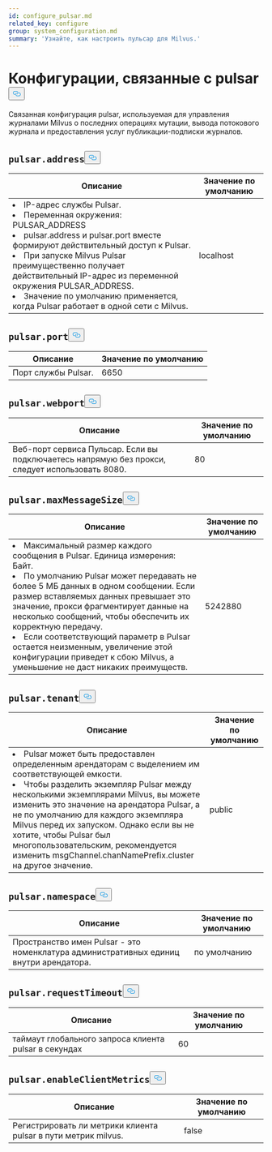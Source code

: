 ```yaml
---
id: configure_pulsar.md
related_key: configure
group: system_configuration.md
summary: 'Узнайте, как настроить пульсар для Milvus.'
---
```

<h1 id="pulsar-related-Configurations" class="common-anchor-header">Конфигурации, связанные с pulsar<button data-href="#pulsar-related-Configurations" class="anchor-icon" translate="no">
      <svg translate="no"
        aria-hidden="true"
        focusable="false"
        height="20"
        version="1.1"
        viewBox="0 0 16 16"
        width="16"
      >
        <path
          fill="#0092E4"
          fill-rule="evenodd"
          d="M4 9h1v1H4c-1.5 0-3-1.69-3-3.5S2.55 3 4 3h4c1.45 0 3 1.69 3 3.5 0 1.41-.91 2.72-2 3.25V8.59c.58-.45 1-1.27 1-2.09C10 5.22 8.98 4 8 4H4c-.98 0-2 1.22-2 2.5S3 9 4 9zm9-3h-1v1h1c1 0 2 1.22 2 2.5S13.98 12 13 12H9c-.98 0-2-1.22-2-2.5 0-.83.42-1.64 1-2.09V6.25c-1.09.53-2 1.84-2 3.25C6 11.31 7.55 13 9 13h4c1.45 0 3-1.69 3-3.5S14.5 6 13 6z"
        ></path>
      </svg>
    </button></h1><p>Связанная конфигурация pulsar, используемая для управления журналами Milvus о последних операциях мутации, вывода потокового журнала и предоставления услуг публикации-подписки журналов.</p>
<h2 id="pulsaraddress" class="common-anchor-header"><code translate="no">pulsar.address</code><button data-href="#pulsaraddress" class="anchor-icon" translate="no">
      <svg translate="no"
        aria-hidden="true"
        focusable="false"
        height="20"
        version="1.1"
        viewBox="0 0 16 16"
        width="16"
      >
        <path
          fill="#0092E4"
          fill-rule="evenodd"
          d="M4 9h1v1H4c-1.5 0-3-1.69-3-3.5S2.55 3 4 3h4c1.45 0 3 1.69 3 3.5 0 1.41-.91 2.72-2 3.25V8.59c.58-.45 1-1.27 1-2.09C10 5.22 8.98 4 8 4H4c-.98 0-2 1.22-2 2.5S3 9 4 9zm9-3h-1v1h1c1 0 2 1.22 2 2.5S13.98 12 13 12H9c-.98 0-2-1.22-2-2.5 0-.83.42-1.64 1-2.09V6.25c-1.09.53-2 1.84-2 3.25C6 11.31 7.55 13 9 13h4c1.45 0 3-1.69 3-3.5S14.5 6 13 6z"
        ></path>
      </svg>
    </button></h2><table id="pulsar.address">
  <thead>
    <tr>
      <th class="width80">Описание</th>
      <th class="width20">Значение по умолчанию</th> 
    </tr>
  </thead>
  <tbody>
    <tr>
      <td>
        <li>IP-адрес службы Pulsar.</li>      
        <li>Переменная окружения: PULSAR_ADDRESS</li>      
        <li>pulsar.address и pulsar.port вместе формируют действительный доступ к Pulsar.</li>      
        <li>При запуске Milvus Pulsar преимущественно получает действительный IP-адрес из переменной окружения PULSAR_ADDRESS.</li>      
        <li>Значение по умолчанию применяется, когда Pulsar работает в одной сети с Milvus.</li>      </td>
      <td>localhost</td>
    </tr>
  </tbody>
</table>
<h2 id="pulsarport" class="common-anchor-header"><code translate="no">pulsar.port</code><button data-href="#pulsarport" class="anchor-icon" translate="no">
      <svg translate="no"
        aria-hidden="true"
        focusable="false"
        height="20"
        version="1.1"
        viewBox="0 0 16 16"
        width="16"
      >
        <path
          fill="#0092E4"
          fill-rule="evenodd"
          d="M4 9h1v1H4c-1.5 0-3-1.69-3-3.5S2.55 3 4 3h4c1.45 0 3 1.69 3 3.5 0 1.41-.91 2.72-2 3.25V8.59c.58-.45 1-1.27 1-2.09C10 5.22 8.98 4 8 4H4c-.98 0-2 1.22-2 2.5S3 9 4 9zm9-3h-1v1h1c1 0 2 1.22 2 2.5S13.98 12 13 12H9c-.98 0-2-1.22-2-2.5 0-.83.42-1.64 1-2.09V6.25c-1.09.53-2 1.84-2 3.25C6 11.31 7.55 13 9 13h4c1.45 0 3-1.69 3-3.5S14.5 6 13 6z"
        ></path>
      </svg>
    </button></h2><table id="pulsar.port">
  <thead>
    <tr>
      <th class="width80">Описание</th>
      <th class="width20">Значение по умолчанию</th> 
    </tr>
  </thead>
  <tbody>
    <tr>
      <td>        Порт службы Pulsar.      </td>
      <td>6650</td>
    </tr>
  </tbody>
</table>
<h2 id="pulsarwebport" class="common-anchor-header"><code translate="no">pulsar.webport</code><button data-href="#pulsarwebport" class="anchor-icon" translate="no">
      <svg translate="no"
        aria-hidden="true"
        focusable="false"
        height="20"
        version="1.1"
        viewBox="0 0 16 16"
        width="16"
      >
        <path
          fill="#0092E4"
          fill-rule="evenodd"
          d="M4 9h1v1H4c-1.5 0-3-1.69-3-3.5S2.55 3 4 3h4c1.45 0 3 1.69 3 3.5 0 1.41-.91 2.72-2 3.25V8.59c.58-.45 1-1.27 1-2.09C10 5.22 8.98 4 8 4H4c-.98 0-2 1.22-2 2.5S3 9 4 9zm9-3h-1v1h1c1 0 2 1.22 2 2.5S13.98 12 13 12H9c-.98 0-2-1.22-2-2.5 0-.83.42-1.64 1-2.09V6.25c-1.09.53-2 1.84-2 3.25C6 11.31 7.55 13 9 13h4c1.45 0 3-1.69 3-3.5S14.5 6 13 6z"
        ></path>
      </svg>
    </button></h2><table id="pulsar.webport">
  <thead>
    <tr>
      <th class="width80">Описание</th>
      <th class="width20">Значение по умолчанию</th> 
    </tr>
  </thead>
  <tbody>
    <tr>
      <td>        Веб-порт сервиса Пульсар. Если вы подключаетесь напрямую без прокси, следует использовать 8080.      </td>
      <td>80</td>
    </tr>
  </tbody>
</table>
<h2 id="pulsarmaxMessageSize" class="common-anchor-header"><code translate="no">pulsar.maxMessageSize</code><button data-href="#pulsarmaxMessageSize" class="anchor-icon" translate="no">
      <svg translate="no"
        aria-hidden="true"
        focusable="false"
        height="20"
        version="1.1"
        viewBox="0 0 16 16"
        width="16"
      >
        <path
          fill="#0092E4"
          fill-rule="evenodd"
          d="M4 9h1v1H4c-1.5 0-3-1.69-3-3.5S2.55 3 4 3h4c1.45 0 3 1.69 3 3.5 0 1.41-.91 2.72-2 3.25V8.59c.58-.45 1-1.27 1-2.09C10 5.22 8.98 4 8 4H4c-.98 0-2 1.22-2 2.5S3 9 4 9zm9-3h-1v1h1c1 0 2 1.22 2 2.5S13.98 12 13 12H9c-.98 0-2-1.22-2-2.5 0-.83.42-1.64 1-2.09V6.25c-1.09.53-2 1.84-2 3.25C6 11.31 7.55 13 9 13h4c1.45 0 3-1.69 3-3.5S14.5 6 13 6z"
        ></path>
      </svg>
    </button></h2><table id="pulsar.maxMessageSize">
  <thead>
    <tr>
      <th class="width80">Описание</th>
      <th class="width20">Значение по умолчанию</th> 
    </tr>
  </thead>
  <tbody>
    <tr>
      <td>
        <li>Максимальный размер каждого сообщения в Pulsar. Единица измерения: Байт.</li>      
        <li>По умолчанию Pulsar может передавать не более 5 МБ данных в одном сообщении. Если размер вставляемых данных превышает это значение, прокси фрагментирует данные на несколько сообщений, чтобы обеспечить их корректную передачу.</li>      
        <li>Если соответствующий параметр в Pulsar остается неизменным, увеличение этой конфигурации приведет к сбою Milvus, а уменьшение не даст никаких преимуществ.</li>      </td>
      <td>5242880</td>
    </tr>
  </tbody>
</table>
<h2 id="pulsartenant" class="common-anchor-header"><code translate="no">pulsar.tenant</code><button data-href="#pulsartenant" class="anchor-icon" translate="no">
      <svg translate="no"
        aria-hidden="true"
        focusable="false"
        height="20"
        version="1.1"
        viewBox="0 0 16 16"
        width="16"
      >
        <path
          fill="#0092E4"
          fill-rule="evenodd"
          d="M4 9h1v1H4c-1.5 0-3-1.69-3-3.5S2.55 3 4 3h4c1.45 0 3 1.69 3 3.5 0 1.41-.91 2.72-2 3.25V8.59c.58-.45 1-1.27 1-2.09C10 5.22 8.98 4 8 4H4c-.98 0-2 1.22-2 2.5S3 9 4 9zm9-3h-1v1h1c1 0 2 1.22 2 2.5S13.98 12 13 12H9c-.98 0-2-1.22-2-2.5 0-.83.42-1.64 1-2.09V6.25c-1.09.53-2 1.84-2 3.25C6 11.31 7.55 13 9 13h4c1.45 0 3-1.69 3-3.5S14.5 6 13 6z"
        ></path>
      </svg>
    </button></h2><table id="pulsar.tenant">
  <thead>
    <tr>
      <th class="width80">Описание</th>
      <th class="width20">Значение по умолчанию</th> 
    </tr>
  </thead>
  <tbody>
    <tr>
      <td>
        <li>Pulsar может быть предоставлен определенным арендаторам с выделением им соответствующей емкости.</li>      
        <li>Чтобы разделить экземпляр Pulsar между несколькими экземплярами Milvus, вы можете изменить это значение на арендатора Pulsar, а не по умолчанию для каждого экземпляра Milvus перед их запуском. Однако если вы не хотите, чтобы Pulsar был многопользовательским, рекомендуется изменить msgChannel.chanNamePrefix.cluster на другое значение.</li>      </td>
      <td>public</td>
    </tr>
  </tbody>
</table>
<h2 id="pulsarnamespace" class="common-anchor-header"><code translate="no">pulsar.namespace</code><button data-href="#pulsarnamespace" class="anchor-icon" translate="no">
      <svg translate="no"
        aria-hidden="true"
        focusable="false"
        height="20"
        version="1.1"
        viewBox="0 0 16 16"
        width="16"
      >
        <path
          fill="#0092E4"
          fill-rule="evenodd"
          d="M4 9h1v1H4c-1.5 0-3-1.69-3-3.5S2.55 3 4 3h4c1.45 0 3 1.69 3 3.5 0 1.41-.91 2.72-2 3.25V8.59c.58-.45 1-1.27 1-2.09C10 5.22 8.98 4 8 4H4c-.98 0-2 1.22-2 2.5S3 9 4 9zm9-3h-1v1h1c1 0 2 1.22 2 2.5S13.98 12 13 12H9c-.98 0-2-1.22-2-2.5 0-.83.42-1.64 1-2.09V6.25c-1.09.53-2 1.84-2 3.25C6 11.31 7.55 13 9 13h4c1.45 0 3-1.69 3-3.5S14.5 6 13 6z"
        ></path>
      </svg>
    </button></h2><table id="pulsar.namespace">
  <thead>
    <tr>
      <th class="width80">Описание</th>
      <th class="width20">Значение по умолчанию</th> 
    </tr>
  </thead>
  <tbody>
    <tr>
      <td>        Пространство имен Pulsar - это номенклатура административных единиц внутри арендатора.      </td>
      <td>по умолчанию</td>
    </tr>
  </tbody>
</table>
<h2 id="pulsarrequestTimeout" class="common-anchor-header"><code translate="no">pulsar.requestTimeout</code><button data-href="#pulsarrequestTimeout" class="anchor-icon" translate="no">
      <svg translate="no"
        aria-hidden="true"
        focusable="false"
        height="20"
        version="1.1"
        viewBox="0 0 16 16"
        width="16"
      >
        <path
          fill="#0092E4"
          fill-rule="evenodd"
          d="M4 9h1v1H4c-1.5 0-3-1.69-3-3.5S2.55 3 4 3h4c1.45 0 3 1.69 3 3.5 0 1.41-.91 2.72-2 3.25V8.59c.58-.45 1-1.27 1-2.09C10 5.22 8.98 4 8 4H4c-.98 0-2 1.22-2 2.5S3 9 4 9zm9-3h-1v1h1c1 0 2 1.22 2 2.5S13.98 12 13 12H9c-.98 0-2-1.22-2-2.5 0-.83.42-1.64 1-2.09V6.25c-1.09.53-2 1.84-2 3.25C6 11.31 7.55 13 9 13h4c1.45 0 3-1.69 3-3.5S14.5 6 13 6z"
        ></path>
      </svg>
    </button></h2><table id="pulsar.requestTimeout">
  <thead>
    <tr>
      <th class="width80">Описание</th>
      <th class="width20">Значение по умолчанию</th> 
    </tr>
  </thead>
  <tbody>
    <tr>
      <td>        таймаут глобального запроса клиента pulsar в секундах      </td>
      <td>60</td>
    </tr>
  </tbody>
</table>
<h2 id="pulsarenableClientMetrics" class="common-anchor-header"><code translate="no">pulsar.enableClientMetrics</code><button data-href="#pulsarenableClientMetrics" class="anchor-icon" translate="no">
      <svg translate="no"
        aria-hidden="true"
        focusable="false"
        height="20"
        version="1.1"
        viewBox="0 0 16 16"
        width="16"
      >
        <path
          fill="#0092E4"
          fill-rule="evenodd"
          d="M4 9h1v1H4c-1.5 0-3-1.69-3-3.5S2.55 3 4 3h4c1.45 0 3 1.69 3 3.5 0 1.41-.91 2.72-2 3.25V8.59c.58-.45 1-1.27 1-2.09C10 5.22 8.98 4 8 4H4c-.98 0-2 1.22-2 2.5S3 9 4 9zm9-3h-1v1h1c1 0 2 1.22 2 2.5S13.98 12 13 12H9c-.98 0-2-1.22-2-2.5 0-.83.42-1.64 1-2.09V6.25c-1.09.53-2 1.84-2 3.25C6 11.31 7.55 13 9 13h4c1.45 0 3-1.69 3-3.5S14.5 6 13 6z"
        ></path>
      </svg>
    </button></h2><table id="pulsar.enableClientMetrics">
  <thead>
    <tr>
      <th class="width80">Описание</th>
      <th class="width20">Значение по умолчанию</th> 
    </tr>
  </thead>
  <tbody>
    <tr>
      <td>        Регистрировать ли метрики клиента pulsar в пути метрик milvus.      </td>
      <td>false</td>
    </tr>
  </tbody>
</table>
